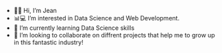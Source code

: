 - 👋🏽 Hi, I’m Jean
- 📊💻 I’m interested in Data Science and Web Development.
- 🌱 I’m currently learning Data Science skills
- 🔎 I’m looking to collaborate on diffrent projects that help me to grow up in this fantastic industry!

<!---
imjeanp/imjeanp is a ✨ special ✨ repository because its `README.md` (this file) appears on your GitHub profile.
You can click the Preview link to take a look at your changes.
--->
